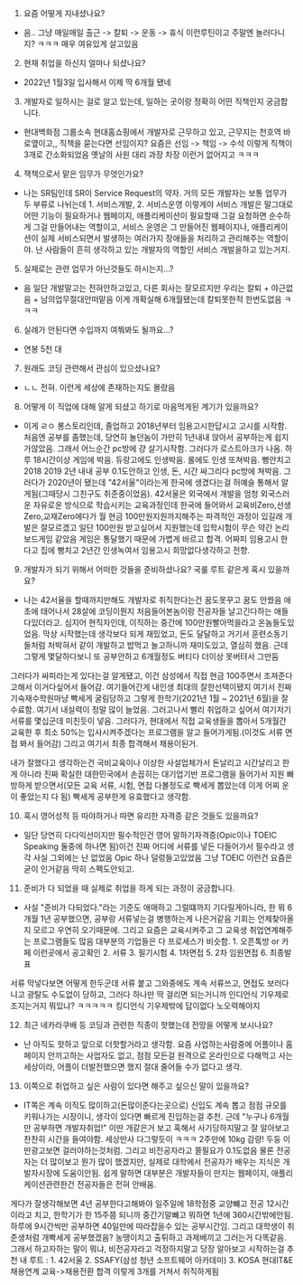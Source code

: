 1. 요즘 어떻게 지내셨나요?

- 음.. 그냥 매일매일 출근 -> 칼퇴 -> 운동 -> 휴식 이런루틴이고 주말엔 놀러다니지? ㅋㅋㅋ
매우 여유있게 살고있음

2. 현재 취업을 하신지 얼마나 되셨나요?

- 2022년 1월3일 입사해서 이제 딱 6개월 됐네

3. 개발자로 일하시는 걸로 알고 있는데, 일하는 곳이랑 정확히 어떤 직책인지 궁금합니다.

- 현대백화점 그룹소속 현대홈쇼핑에서 개발자로 근무하고 있고, 근무지는 천호역 바로옆이고,, 직책을 묻는다면 선임이지? 
요즘은 선임 -> 책임 -> 수석 이렇게 직책이 3개로 간소화되었음 옛날의 사원 대리 과장 차장 이런거 없어지고 ㅋㅋㅋ

4. 잭책으로서 맡은 임무가 무엇인가요?

- 나는 SR팀인데 SR이 Service Request의 약자. 거의 모든 개발자는 보통 업무가 두 부류로 나뉘는데 1. 서비스개발, 2. 서비스운영 이렇게야
서비스 개발은 말그대로 어떤 기능이 필요하거나 웹페이지, 애플리케이션이 필요할때 그걸 요청하면 순수하게 그걸 만들어내는 역할이고,
서비스 운영은 그 만들어진 웹페이지나, 애플리케이션이 실제 서비스되면서 발생하는 여러가지 장애들을 처리하고 관리해주는 역할이야.
난 사람들이 흔히 생각하고 있는 개발자의 역할인 서비스 개발을하고 있는거지.

5. 실제로는 관련 업무가 아닌것들도 하시는지...?

- 음 일단 개발말고는 전혀안하고있고, 다른 회사는 잘모르지만 우리는 칼퇴 + 야근없음 + 남의업무절대안떠맡음 이게 개확실해 6개월됐는데 칼퇴못한적 한번도없음 ㅋㅋㅋ

6. 실례가 안된다면 수입까지 여쭤봐도 될까요...?

- 연봉 5천 대

7. 원래도 코딩 관련해서 관심이 있으셨나요?

- ㄴㄴ 전혀. 이런게 세상에 존재하는지도 몰랐음

8. 어떻게 이 직업에 대해 알게 되셨고 하기로 마음먹게된 계기가 있을까요?

- 이게 ㄹㅇ 롱스토리인데, 졸업하고 2018년부터 임용고시한답시고 고시를 시작함. 처음엔 공부를 좀했는데, 당연히 놀던놈이 가만히 1년내내 앉아서 공부하는게 쉽지가않았음.
그래서 어느순간 pc방에 걍 살기시작함. 그러다가 로스트아크가 나옴. 하루 18시간이상 게임에 박음. 듀랑고에도 인생박음. 롤에도 인생 또쳐박음. 뻥안치고 2018 2019 2년 내내 공부 0.1도안하고 
인생, 돈, 시간 싸그리다 pc방에 쳐박음. 그러다가 2020년이 됐는데 "42서울"이라는게 한국에 생겼다는걸 허예슬 통해서 알게됨(그때당시 그친구도 취준중이었음). 42서울은 외국에서 개발을 엄청 외국스러운 자유로운 방식으로
학습시키는 교육과정인데 한국에 들어와서 교육비Zero,선생Zero,교재Zero에다가 월 현금 100만원지원까지해주는 파격적인 과정이 있길래 개발은 잘모르겠고 일단 100만원 받고싶어서 지원했는데 입학시험이 무슨 약간 논리보드게임 같았음
게임은 통달했기 때문에 가볍게 바르고 합격. 어짜피 임용고시 한다고 집에 뻥치고 2년간 인생녹여서 임용고시 희망없다생각하고 전향.

9. 개발자가 되기 위해서 어떠한 것들을 준비하셨나요? 국룰 루트 같은게 혹시 있을까요?

- 나는 42서울을 할때까지만해도 개발자로 취직한다는건 꿈도못꾸고 꿈도 안꿨음 애초에 태어나서 28살에 코딩이뭔지 처음들어본놈이랑 전공자들 날고긴다하는 애들
다있더라고. 심지어 현직자인데, 이직하는 중간에 100만원빨아먹을라고 온놈들도있었음. 막상 시작했는데 생각보다 되게 재밌었고, 돈도 달달하고 거기서 훈련소동기들처럼 처박혀서 같이
개발하고 밥먹고 놀고하니까 재미도있고, 열심히 했음. 근데 그렇게 몇달하다보니 또 공부안하고 6개월정도 버티다 더이상 못버텨서 그만둠

그러다가 싸피라는게 있다는걸 알게됐고, 이건 삼성에서 직접 현금 100주면서 조져준다고해서 이거다싶어서 들어감. 여기들어간게 내인생 최대의 잘한선택이됐지 여기서 진짜 기숙재수학원마냥 
빡세게 굴림당하고 그렇게 한학기(2021년 1월 ~ 2021년 6월)을 잘 수료함. 여기서 내실력이 정말 많이 늘었음. 그러고나서 빨리 취업하고 싶어서 여기저기 서류를 몇십군데 미친듯이 넣음. 그러다가, 현대에서 직접 교육생들을 뽑아서 5개월간 교육한 후 최소 50%는 입사시켜주겠다는
프로그램을 알고 들어가게됨.(이것도 서류 면접 봐서 들어감) 그리고 여기서 최종 합격해서 채용이된거.

내가 잘했다고 생각하는건 국비교육이나 이상한 사설업체가서 돈날리고 시간날리고 한게 아니라 진짜 확실한 대한민국에서 손꼽히는 대기업기반 프로그램을 들어가서 지원 빠방하게 받으면서(모든 교육 서류, 시험, 면접 다볼정도로 빡세게 뽑았는데 이게 어찌 운이 좋았는지 다 됨) 빡세게 공부한게 유효했다고 생각함.

10. 혹시 영어성적 등 따야하거나 따면 유리한 자격증 같은 것들도 있을까요?

- 일단 당연히 다다익선이지만 필수적인건 영어 말하기자격증(Opic이나 TOEIC Speaking 둘중에 하나면 됨)이건 진짜 어디에 서류를 넣든 다들어가서 필수라고 생각
사실 그외에는 난 없었음 Opic 하나 덜렁들고있었음 그냥 TOEIC 이런건 요즘은 굳이 인거같음 딱히 스펙도안되고.

11. 준비가 다 되었을 때 실제로 취업을 하게 되는 과정이 궁금합니다.

- 사실 "준비가 다되었다."라는 기준도 애매하고 그럴떄까지 기다릴게아니라, 한 뭐 6개월 1년 공부했으면, 공부랑 서류넣는걸 병행하는게 나은거같음 기회는 언제찾아올지 모르고 우연히 오기때문에. 그리고 요즘은 교육시켜주고 그 교육생 취업연계해주는 프로그램들도 많음
대부분의 기업들은 다 프로세스가 비슷함. 1. 오픈톡방 or 카페 이런곳에서 공고확인 2. 서류 3. 필기시험 4. 1차면접 5. 2차 임원면접 6. 최종발표

서류 막넣다보면 어떻게 한두군데 서류 붙고 그와중에도 계속 서류쓰고, 면접도 보러다니고 광탈도 수도없이 당하고, 그러다 하나만 딱 걸리면 되는거니까 인디언식 기우제로 조지는거지 뭐있냐? ㅋㅋㅋㅋㅋ 킹디언식 기우제밖에 답이없다 노오력해야지

12. 최근 네카라쿠배 등 코딩과 관련한 직종이 핫했는데 전망을 어떻게 보시나요?

- 난 아직도 핫하고 앞으로 더핫할거라고 생각함. 요즘 사업하는사람중에 어플이나 홈페이지 안끼고하는 사업자도 없고, 점점 모든걸 원격으로 온라인으로 다해먹고 사는 세상이라,
어플이 더발전했으면 했지 절대 줄어들 수가 없다고 생각.

13. 이쪽으로 취업하고 싶은 사람이 있다면 해주고 싶으신 말이 있을까요?

- IT쪽은 계속 이직도 많이하고(돈많이준다는곳으로) 신입도 계속 뽑고 점점 규모를 키워나가는 시장이니, 생각이 있다면 빠르게 진입하는걸 추천. 근데 "누구나 6개월만 공부하면 개발자취업!" 이딴 개같은거 보고 혹해서 사기당하지말고 잘 알아보고 찬찬히 시간을 들여야함. 
세상만사 다그렇듯이 ㅋㅋㅋ 2주만에 10kg 감량! 두둥 이딴광고보면 걸러야하는것처럼. 그리고 비전공자라고 쫄필요가 0.1도없음
물론 전공자는 더 많이보고 뭔가 많이 했겠지만, 실제로 대학에서 전공자가 배우는 지식은 개발자시장에 도움이안됨. 쉽게 말하면 대부분은 개발자들이 만지는 웹페이지, 애플리케이션관련한건 전공자들은 전혀 안배움.

게다가 잘생각해보면 4년 공부한다고해봐야 일주일에 18학점중 교양뺴고 전공 12시간이라고 치고, 한학기가 한 15주쯤 되니까 중간기말뺴고 뭐하면 1년에  360시간밖에안됨. 하루에 9시간씩만 공부하면 40일만에 따라잡을수 있는 공부시간임.
그리고 대학생이  취준생처럼 개빡세게 공부했겠음? 농땡이치고 출튀하고 과제베끼고 그러는거 다똑같음. 그래서 하고자하는 말이 뭐냐, 비전공자라고 걱정하지말고 당장 알아보고 시작하는걸 추천
내 루트 : 1. 42서울 2. SSAFY(삼성 청년 소프트웨어 아카데미) 3. KOSA 현대IT&E 채용연계 교육->채용전환 합격 이렇게 3개를 거쳐서 취직하게됨
